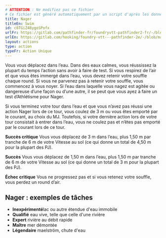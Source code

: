 ```yaml
---
# ATTENTION : Ne modifiez pas ce fichier
# Ce fichier est généré automatiquement par un script d'après les données du module Foundry VTT officiel et de sa traduction
title: Nager
titleEn: Swim
id: c8TGiZ48ygoSPofx
urlFr: https://gitlab.com/pathfinder-fr/foundryvtt-pathfinder2-fr/-/blob/master/data/actions/c8TGiZ48ygoSPofx.htm
urlEn: https://gitlab.com/hooking/foundry-vtt---pathfinder-2e/-/blob/master/packs/data/actions.db/swim.json
layout: actions
type: action
typeFr: Action Unique
---
```

Vous vous déplacez dans l’eau. Dans des eaux calmes, vous réussissez la plupart du temps l’action sans avoir à faire de test. Si vous respirez de l’air et que vous êtes immergé dans l’eau, vous devez retenir votre souffle chaque round. Si vous ne parvenez pas à retenir votre souffle, vous commencez à vous noyer. Si l’eau dans laquelle vous nagez est agitée ou dangereuse d’une façon ou d’une autre, il se peut que vous ayez à faire un test <span data-pf2-action="swim" data-pf2-glyph="A">d’Athlétisme pour Nager.

Si vous terminez votre tour dans l’eau et que vous n’avez pas réussi une action Nager lors de ce tour, vous coulez de 3 m ou vous êtes emporté par le courant, au choix du MJ. Toutefois, si votre dernière action lors de votre tour consistait à entrer dans l’eau, vous ne coulez pas et n’êtes pas emporté par le courant lors de ce tour.

**Succès critique** Vous vous déplacez de 3 m dans l’eau, plus 1,50 m par tranche de 6 m de votre Vitesse au sol (ce qui donne un total de 4,50 m pour la plupart des PJ).

**Succès** Vous vous déplacez de 1,50 m dans l’eau, plus 1,50 m par tranche de 6 m de votre Vitesse au sol (ce qui donne un total de 3 m pour la plupart des PJ).

**Échec critique** Vous ne progressez pas et si vous retenez votre souffle, vous perdez un round d’air.

## Nager : exemples de tâches

- **Inexpérimenté**lac ou autre étendue d'eau immobile
- **Qualifié** eau vive, telle que celle d'une rivière
- **Expert** rivière au débit rapide
- **Maître** mer démontée
- **Légendaire** maelström, chute d'eau
